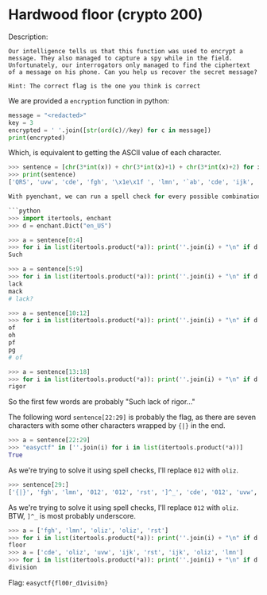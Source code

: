 # Hardwood floor (crypto 200)

Description:
```
Our intelligence tells us that this function was used to encrypt a message. They also managed to capture a spy while in the field. Unfortunately, our interrogators only managed to find the ciphertext of a message on his phone. Can you help us recover the secret message?

Hint: The correct flag is the one you think is correct
```

We are provided a `encryption` function in python:

```python
message = "<redacted>"
key = 3
encrypted = ' '.join([str(ord(c)//key) for c in message])
print(encrypted)
```

Which, is equivalent to getting the ASCII value of each character.

```python
>>> sentence = [chr(3*int(x)) + chr(3*int(x)+1) + chr(3*int(x)+2) for x in "27 39 33 34 10 36 32 33 35 10 37 34 10 38 35 34 37 38 15 15 15 10 33 32 38 40 33 38 34 41 34 36 16 16 38 31 33 16 39 35 38 35 16 36 41".split(" ")]
>>> print(sentence)
['QRS', 'uvw', 'cde', 'fgh', '\x1e\x1f ', 'lmn', '`ab', 'cde', 'ijk', '\x1e\x1f ', 'opq', 'fgh', '\x1e\x1f ', 'rst', 'ijk', 'fgh', 'opq', 'rst', '-./', '-./', '-./', '\x1e\x1f ', 'cde', '`ab', 'rst', 'xyz', 'cde', 'rst', 'fgh', '{|}', 'fgh', 'lmn', '012', '012', 'rst', ']^_', 'cde', '012', 'uvw', 'ijk', 'rst', 'ijk', '012', 'lmn', '{|}']```

With pyenchant, we can run a spell check for every possible combinations of each characters in each words.

```python
>>> import itertools, enchant
>>> d = enchant.Dict("en_US")

>>> a = sentence[0:4]
>>> for i in list(itertools.product(*a)): print(''.join(i) + "\n" if d.check(''.join(i)) else '', end='')
Such

>>> a = sentence[5:9]
>>> for i in list(itertools.product(*a)): print(''.join(i) + "\n" if d.check(''.join(i)) else '', end='')
lack
mack
# lack?

>>> a = sentence[10:12]
>>> for i in list(itertools.product(*a)): print(''.join(i) + "\n" if d.check(''.join(i)) else '', end='')
of
oh
pf
pg
# of

>>> a = sentence[13:18]
>>> for i in list(itertools.product(*a)): print(''.join(i) + "\n" if d.check(''.join(i)) else '', end='')
rigor
```

So the first few words are probably "Such lack of rigor..."

The following word `sentence[22:29]` is probably the flag, as there are seven characters with some other characters wrapped by `{|}` in the end.

```python
>>> a = sentence[22:29]
>>> "easyctf" in [''.join(i) for i in list(itertools.product(*a))]
True
```

As we're trying to solve it using spell checks, I'll replace `012` with `oliz`.

```python
>>> sentence[29:]                                                                                                                                                                                                                
['{|}', 'fgh', 'lmn', '012', '012', 'rst', ']^_', 'cde', '012', 'uvw', 'ijk', 'rst', 'ijk', '012', 'lmn', '{|}']
```

As we're trying to solve it using spell checks, I'll replace `012` with `oliz`.<br>
BTW, `]^_` is most probably underscore.

```python
>>> a = ['fgh', 'lmn', 'oliz', 'oliz', 'rst']
>>> for i in list(itertools.product(*a)): print(''.join(i) + "\n" if d.check(''.join(i)) else '', end='')
floor
>>> a = ['cde', 'oliz', 'uvw', 'ijk', 'rst', 'ijk', 'oliz', 'lmn']
>>> for i in list(itertools.product(*a)): print(''.join(i) + "\n" if d.check(''.join(i)) else '', end='')
division
```

Flag: `easyctf{fl00r_d1visi0n}`
